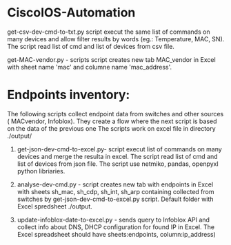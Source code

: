 # CiscoIOS-Automation
get-csv-dev-cmd-to-txt.py script execut the same list of commands on many devices and allow filter results by words (eg.: Temperature, MAC, SN). The script read list of cmd and list of devices from csv file.

get-MAC-vendor.py - scripts script creates new tab MAC_vendor in Excel with sheet name 'mac' and columne name 'mac_address'.

# Endpoints inventory:
The following scripts collect endpoint data from switches and other sources ( MACvendor, Infoblox). They create a flow where the next script is based on the data of the previous one
The scripts work on excel file in directory ./output/

1. get-json-dev-cmd-to-excel.py- script execut list of commands on many devices and merge the resulta in excel. The script read list of cmd and list of devices from json file. The script use netmiko, pandas, openpyxl python libriaries.

2. analyse-dev-cmd.py - script creates new tab with endpoints in Excel with sheets sh_mac, sh_cdp, sh_int, sh_arp containing collected from switches by get-json-dev-cmd-to-excel.py script. Default folder with Excel spredsheet ./output.

3. update-infoblox-date-to-excel.py - sends query to Infoblox API and collect info about DNS, DHCP configuration for found IP in Excel. The Excel spreadsheet should have sheets:endpoints, column:ip_address)

